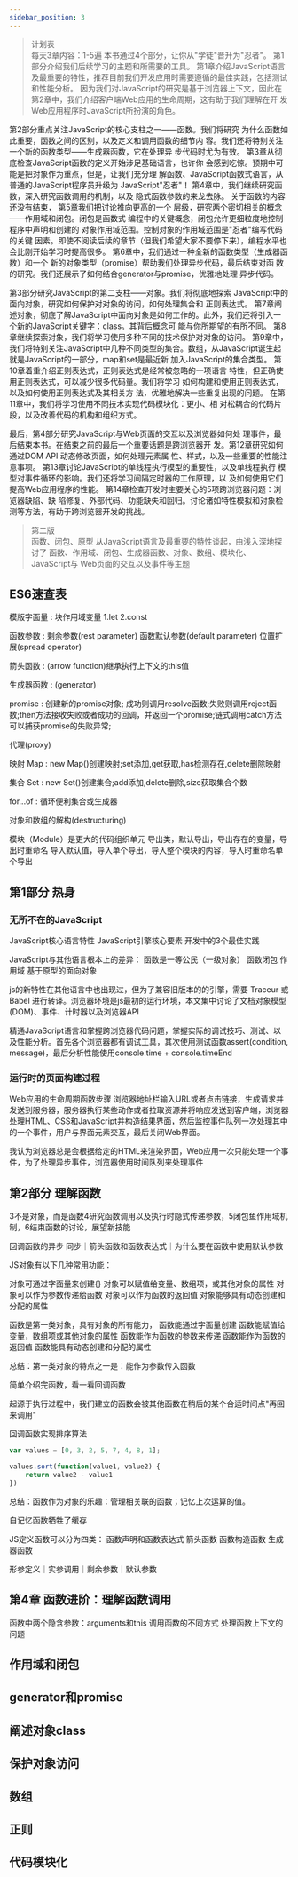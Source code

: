 ```yaml
---
sidebar_position: 3
---
```

> 计划表  
> 每天3章内容：1-5遍
本书通过4个部分，让你从"学徒"晋升为"忍者"。
第1部分介绍我们后续学习的主题和所需要的工具。 
第1章介绍JavaScript语言及最重要的特性，推荐目前我们开发应用时需要遵循的最佳实践，包括测试和性能分析。 因为我们对JavaScript的研究是基于浏览器上下文，因此在第2章中，我们介绍客户端Web应用的生命周期，这有助于我们理解在开 发Web应用程序时JavaScript所扮演的角色。 

第2部分重点关注JavaScript的核心支柱之一——函数。我们将研究 为什么函数如此重要，函数之间的区别，以及定义和调用函数的细节内 容。我们还将特别关注一个新的函数类型——生成器函数，它在处理异 步代码时尤为有效。 
第3章从彻底检查JavaScript函数的定义开始涉足基础语言，也许你 会感到吃惊。预期中可能是把对象作为重点，但是，让我们充分理 解函数、JavaScript函数式语言，从普通的JavaScript程序员升级为 JavaScript"忍者"！ 
第4章中，我们继续研究函数，深入研究函数调用的机制，以及 隐式函数参数的来龙去脉。 关于函数的内容还没有结束，
第5章我们把讨论推向更高的一个 层级，研究两个密切相关的概念——作用域和闭包。闭包是函数式 编程中的关键概念，闭包允许更细粒度地控制程序中声明和创建的 对象作用域范围。控制对象的作用域范围是"忍者"编写代码的关键 因素。即使不阅读后续的章节（但我们希望大家不要停下来），编程水平也会比刚开始学习时提高很多。 
第6章中，我们通过一种全新的函数类型（生成器函数）和一个 新的对象类型（promise）帮助我们处理异步代码，最后结束对函 数的研究。我们还展示了如何结合generator与promise，优雅地处理 异步代码。 

第3部分研究JavaScript的第二支柱——对象。我们将彻底地探索 JavaScript中的面向对象，研究如何保护对对象的访问，如何处理集合和 正则表达式。
第7章阐述对象，彻底了解JavaScript中面向对象是如何工作的。此外，我们还将引入一个新的JavaScript关键字：class。其背后概念可 能与你所期望的有所不同。 
第8章继续探索对象，我们将学习使用多种不同的技术保护对对象的访问。 
第9章中，我们将特别关注JavaScript中几种不同类型的集合。数组，从JavaScript诞生起就是JavaScript的一部分，map和set是最近新 加入JavaScript的集合类型。 
第10章着重介绍正则表达式，正则表达式是经常被忽略的一项语言 特性，但正确使用正则表达式，可以减少很多代码量。我们将学习 如何构建和使用正则表达式，以及如何使用正则表达式及其相关方 法，优雅地解决一些重复出现的问题。 
在第11章中，我们将学习使用不同技术实现代码模块化：更小、相 对松耦合的代码片段，以及改善代码的机构和组织方式。 

最后，第4部分研究JavaScript与Web页面的交互以及浏览器如何处 理事件，最后结束本书。在结束之前的最后一个重要话题是跨浏览器开 发。第12章研究如何通过DOM API 动态修改页面，如何处理元素属 性、样式，以及一些重要的性能注意事项。 第13章讨论JavaScript的单线程执行模型的重要性，以及单线程执行 模型对事件循环的影响。我们还将学习间隔定时器的工作原理，以 及如何使用它们提高Web应用程序的性能。 第14章检查开发时主要关心的5项跨浏览器问题：浏览器缺陷、缺 陷修复、外部代码、功能缺失和回归。讨论诸如特性模拟和对象检 测等方法，有助于跨浏览器开发的挑战。


> 第二版  
> 函数、闭包、原型
> 从JavaScript语言及最重要的特性谈起，由浅入深地探讨了 函数、作用域、闭包、生成器函数、对象、数组、模块化、JavaScript与 Web页面的交互以及事件等主题

## ES6速查表

模版字面量 : 块作用域变量 1.let 2.const

函数参数 : 剩余参数(rest parameter) 函数默认参数(default parameter) 位置扩展(spread operator)

箭头函数 : (arrow function)继承执行上下文的this值

生成器函数 : (generator)

promise : 创建新的promise对象; 成功则调用resolve函数;失败则调用reject函数;then方法接收失败或者成功的回调，并返回一个promise;链式调用catch方法可以捕获promise的失败异常;

代理(proxy)

映射 Map : new Map()创建映射;set添加,get获取,has检测存在,delete删除映射

集合 Set : new Set()创建集合;add添加,delete删除,size获取集合个数

for...of : 循环便利集合或生成器

对象和数组的解构(destructuring)

模块（Module）是更大的代码组织单元
导出类，默认导出，导出存在的变量，导出时重命名
导入默认值，导入单个导出，导入整个模块的内容，导入时重命名单个导出

## 第1部分 热身
### 无所不在的JavaScript
JavaScript核心语言特性
JavaScript引擎核心要素
开发中的3个最佳实践

JavaScript与其他语言根本上的差异：
函数是一等公民（一级对象）
函数闭包
作用域
基于原型的面向对象

js的新特性在其他语言中也出现过，但为了兼容旧版本的的引擎，需要 Traceur 或 Babel 进行转译。浏览器环境是js最初的运行环境，本文集中讨论了文档对象模型(DOM)、事件、计时器以及浏览器API

精通JavaScript语言和掌握跨浏览器代码问题，掌握实际的调试技巧、测试、以及性能分析。首先各个浏览器都有调试工具，其次使用测试函数assert(condition, message)，最后分析性能使用console.time + console.timeEnd

### 运行时的页面构建过程

Web应用的生命周期函数步骤
浏览器地址栏输入URL或者点击链接，生成请求并发送到服务器，服务器执行某些动作或者拉取资源并将响应发送到客户端，浏览器处理HTML、CSS和JavaScript并构造结果界面，然后监控事件队列一次处理其中的一个事件，用户与界面元素交互，最后关闭Web界面。

我认为浏览器总是会根据给定的HTML来渲染界面，Web应用一次只能处理一个事件，为了处理异步事件，浏览器使用时间队列来处理事件

## 第2部分 理解函数
3不是对象，而是函数4研究函数调用以及执行时隐式传递参数，5闭包鱼作用域机制，6结束函数的讨论，展望新技能

回调函数的异步 同步｜箭头函数和函数表达式｜为什么要在函数中使用默认参数

JS对象有以下几种常用功能：

对象可通过字面量来创建{}
对象可以赋值给变量、数组项，或其他对象的属性
对象可以作为参数传递给函数
对象可以作为函数的返回值
对象能够具有动态创建和分配的属性

函数是第一类对象，具有对象的所有能力，
函数能通过字面量创建
函数能赋值给变量，数组项或其他对象的属性
函数能作为函数的参数来传递
函数能作为函数的返回值
函数能具有动态创建和分配的属性

总结：第一类对象的特点之一是：能作为参数传入函数

简单介绍完函数，看一看回调函数

起源于执行过程中，我们建立的函数会被其他函数在稍后的某个合适时间点"再回来调用"

回调函数实现排序算法
```js
var values = [0, 3, 2, 5, 7, 4, 8, 1];

values.sort(function(value1, value2) {
    return value2 - value1
})
```

总结：函数作为对象的乐趣：管理相关联的函数；记忆上次运算的值。

自记忆函数牺牲了缓存

JS定义函数可以分为四类：
函数声明和函数表达式
箭头函数
函数构造函数
生成器函数

形参定义｜实参调用｜剩余参数｜默认参数

## 第4章 函数进阶：理解函数调用
函数中两个隐含参数：arguments和this
调用函数的不同方式
处理函数上下文的问题

## 作用域和闭包

## generator和promise

## 阐述对象class

## 保护对象访问

## 数组

## 正则

## 代码模块化
